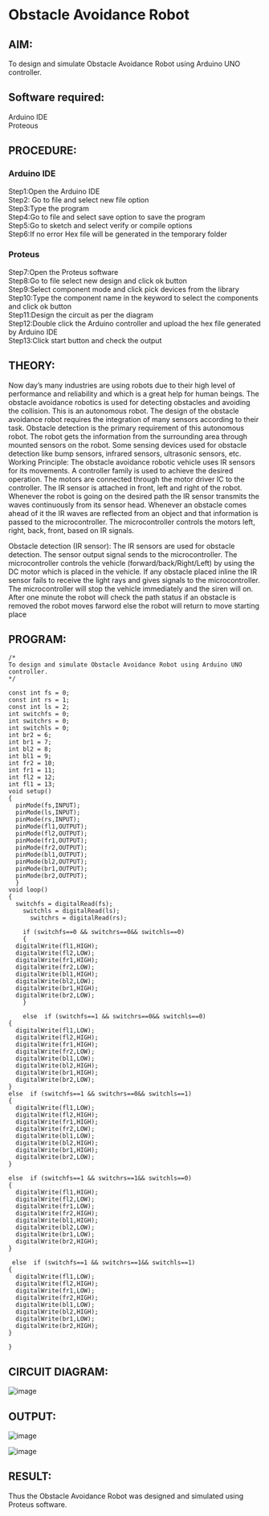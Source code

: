 # Obstacle Avoidance Robot

##  AIM:
To design and simulate Obstacle Avoidance Robot using Arduino UNO controller.

## Software required:
Arduino IDE </br>
Proteous

## PROCEDURE:
### Arduino IDE
Step1:Open the Arduino IDE </br>
Step2: Go to file and select new file option </br>
Step3:Type the program </br>
Step4:Go to file and select save option to save the program </br>
Step5:Go to sketch and select verify or compile options </br>
Step6:If no error Hex file will be generated in the temporary folder </br>
### Proteus
Step7:Open the Proteus software </br>
Step8:Go to file select new design and click ok button </br>
Step9:Select component mode and click pick devices from the library </br>
Step10:Type the component name in the keyword to select the components and click ok button </br>
Step11:Design the circuit as per the diagram </br>
Step12:Double click the Arduino controller and upload the hex file generated by Arduino IDE </br>
Step13:Click start button and check the output

## THEORY:

Now day’s many industries are using robots due to their high level of performance and reliability and which is a great help for human beings. The obstacle avoidance robotics is used for detecting obstacles and avoiding the collision. This is an autonomous robot. The design of the obstacle avoidance robot requires the integration of many sensors according to their task.
Obstacle detection is the primary requirement of this autonomous robot. The robot gets the information from the surrounding area through mounted sensors on the robot. Some sensing devices used for obstacle detection like bump sensors, infrared sensors, ultrasonic sensors, etc.
Working Principle:
The obstacle avoidance robotic vehicle uses IR sensors for its movements. A controller family is used to achieve the desired operation. The motors are connected through the motor driver IC to the controller. The IR sensor is attached in front, left and right of the robot. Whenever the robot is going on the desired path the IR sensor transmits the waves continuously from its sensor head. Whenever an obstacle comes ahead of it the IR waves are reflected from an object and that information is passed to the microcontroller. The microcontroller controls the motors left, right, back, front, based on IR signals. 

Obstacle detection (IR sensor):
The IR sensors are used for obstacle detection. The sensor output signal sends to the microcontroller. The microcontroller controls the vehicle (forward/back/Right/Left) by using the DC motor which is placed in the vehicle. If any obstacle placed inline the IR sensor fails to receive the light rays and gives signals to the microcontroller. The microcontroller will stop the vehicle immediately and the siren will on. After one minute the robot will check the path status if an obstacle is removed the robot moves farword else the robot will return to move starting place


## PROGRAM:
```
/*
To design and simulate Obstacle Avoidance Robot using Arduino UNO controller.
*/

const int fs = 0; 
const int rs = 1;
const int ls = 2;
int switchfs = 0;
int switchrs = 0;
int switchls = 0;
int br2 = 6;
int br1 = 7;
int bl2 = 8;
int bl1 = 9;
int fr2 = 10;
int fr1 = 11;
int fl2 = 12;
int fl1 = 13;
void setup() 
{
  pinMode(fs,INPUT); 
  pinMode(ls,INPUT);
  pinMode(rs,INPUT);
  pinMode(fl1,OUTPUT);
  pinMode(fl2,OUTPUT);
  pinMode(fr1,OUTPUT);
  pinMode(fr2,OUTPUT);
  pinMode(bl1,OUTPUT);
  pinMode(bl2,OUTPUT);
  pinMode(br1,OUTPUT);
  pinMode(br2,OUTPUT);
  }
void loop() 
{
  switchfs = digitalRead(fs);
    switchls = digitalRead(ls);
      switchrs = digitalRead(rs);

    if (switchfs==0 && switchrs==0&& switchls==0) 
    {
  digitalWrite(fl1,HIGH);
  digitalWrite(fl2,LOW);
  digitalWrite(fr1,HIGH);
  digitalWrite(fr2,LOW);
  digitalWrite(bl1,HIGH);
  digitalWrite(bl2,LOW);
  digitalWrite(br1,HIGH);
  digitalWrite(br2,LOW);
    }
   
    else  if (switchfs==1 && switchrs==0&& switchls==0) 
{
  digitalWrite(fl1,LOW);
  digitalWrite(fl2,HIGH);
  digitalWrite(fr1,HIGH);
  digitalWrite(fr2,LOW);
  digitalWrite(bl1,LOW);
  digitalWrite(bl2,HIGH);
  digitalWrite(br1,HIGH);
  digitalWrite(br2,LOW);
} 
else  if (switchfs==1 && switchrs==0&& switchls==1) 
{
  digitalWrite(fl1,LOW);
  digitalWrite(fl2,HIGH);
  digitalWrite(fr1,HIGH);
  digitalWrite(fr2,LOW);
  digitalWrite(bl1,LOW);
  digitalWrite(bl2,HIGH);
  digitalWrite(br1,HIGH);
  digitalWrite(br2,LOW);
}

else  if (switchfs==1 && switchrs==1&& switchls==0) 
{
  digitalWrite(fl1,HIGH);
  digitalWrite(fl2,LOW);
  digitalWrite(fr1,LOW);
  digitalWrite(fr2,HIGH);
  digitalWrite(bl1,HIGH);
  digitalWrite(bl2,LOW);
  digitalWrite(br1,LOW);
  digitalWrite(br2,HIGH);
}

 else  if (switchfs==1 && switchrs==1&& switchls==1) 
{
  digitalWrite(fl1,LOW);
  digitalWrite(fl2,HIGH);
  digitalWrite(fr1,LOW);
  digitalWrite(fr2,HIGH);
  digitalWrite(bl1,LOW);
  digitalWrite(bl2,HIGH);
  digitalWrite(br1,LOW);
  digitalWrite(br2,HIGH);
}

}

```

## CIRCUIT DIAGRAM:

![image](https://github.com/jhaganb/Obstacle-Avoidance-Robot-/assets/63654882/a9bd59f4-85f7-469b-8f2e-a8592af23783)


## OUTPUT:

![image](https://github.com/jhaganb/Obstacle-Avoidance-Robot-/assets/63654882/9d1fa8e0-6bd1-4683-be14-d861426f49fb)

![image](https://github.com/jhaganb/Obstacle-Avoidance-Robot-/assets/63654882/c7efa799-8298-4f98-a0ee-6e551214590b)


## RESULT:
Thus the Obstacle Avoidance Robot was designed and simulated using Proteus software.
